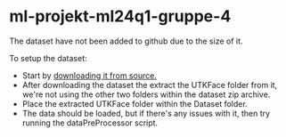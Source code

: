 # ml-projekt-ml24q1-gruppe-4

The dataset have not been added to github due to the size of it.

To setup the dataset:

-   Start by [downloading it from source.](https://www.kaggle.com/datasets/jangedoo/utkface-new/data)
-   After downloading the dataset the extract the UTKFace folder from it, we're not using the other two folders within the dataset zip archive.
-   Place the extracted UTKFace folder within the Dataset folder.
-   The data should be loaded, but if there's any issues with it, then try running the dataPreProcessor script.
